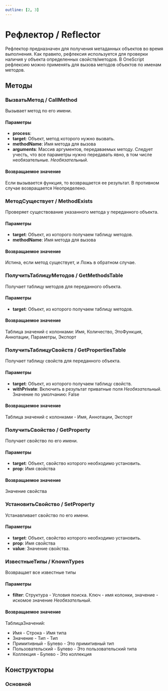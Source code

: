 ```yaml
---
outline: [2, 3]
---
```


# Рефлектор / Reflector


Рефлектор предназначен для получения метаданных объектов во время выполнения.
Как правило, рефлексия используется для проверки наличия у объекта определенных свойств/методов.
В OneScript рефлексию можно применять для вызова методов объектов по именам методов.


## Методы


### ВызватьМетод / CallMethod


Вызывает метод по его имени.


#### Параметры

* **process**: 
* **target**: Объект, метод которого нужно вызвать.
* **methodName**: Имя метода для вызова
* **arguments**: Массив аргументов, передаваемых методу. Следует учесть, что все параметры нужно передавать явно, в том числе необязательные. *Необязательный*. 

#### Возвращаемое значение


Если вызывается функция, то возвращается ее результат. В противном случае возвращается Неопределено.


### МетодСуществует / MethodExists


Проверяет существование указанного метода у переданного объекта.


#### Параметры

* **target**: Объект, из которого получаем таблицу методов.
* **methodName**: Имя метода для вызова

#### Возвращаемое значение


Истина, если метод существует, и Ложь в обратном случае. 


### ПолучитьТаблицуМетодов / GetMethodsTable


Получает таблицу методов для переданного объекта.


#### Параметры

* **target**: Объект, из которого получаем таблицу методов.

#### Возвращаемое значение


Таблица значений с колонками: Имя, Количество, ЭтоФункция, Аннотации, Параметры, Экспорт


### ПолучитьТаблицуСвойств / GetPropertiesTable


Получает таблицу свойств для переданного объекта.


#### Параметры

* **target**: Объект, из которого получаем таблицу свойств.
* **withPrivate**: Включить в результат приватные поля *Необязательный*. Значение по умолчанию: False

#### Возвращаемое значение


Таблица значений с колонками - Имя, Аннотации, Экспорт


### ПолучитьСвойство / GetProperty


Получает свойство по его имени.


#### Параметры

* **target**: Объект, свойство которого необходимо установить.
* **prop**: Имя свойства

#### Возвращаемое значение


Значение свойства


### УстановитьСвойство / SetProperty


Устанавливает свойство по его имени.


#### Параметры

* **target**: Объект, свойство которого необходимо установить.
* **prop**: Имя свойства
* **value**: Значение свойства.

### ИзвестныеТипы / KnownTypes


Возвращает все известные типы


#### Параметры

* **filter**: Структура - Условия поиска. Ключ - имя колонки, значение - искомое значение  *Необязательный*. 

#### Возвращаемое значение


ТаблицаЗначений:
  * Имя - Строка - Имя типа
  * Значение - Тип - Тип
  * Примитивный - Булево - Это примитивный тип 
  * Пользовательский - Булево - Это пользовательский типа
  * Коллекция - Булево - Это коллекция


## Конструкторы


### Основной

